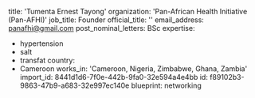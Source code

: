title: 'Tumenta Ernest Tayong'
organization: 'Pan-African Health Initiative (Pan-AFHI)'
job_title: Founder
official_title: ''
email_address: panafhi@gmail.com
post_nominal_letters: BSc
expertise:
  - hypertension
  - salt
  - transfat
country:
  - Cameroon
works_in: 'Cameroon, Nigeria, Zimbabwe, Ghana, Zambia'
import_id: 8441d1d6-7f0e-442b-9fa0-32e594a4e4bb
id: f89102b3-9863-47b9-a683-32e997ec140e
blueprint: networking
